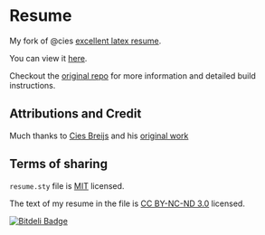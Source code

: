 # Resume

My fork of @cies [excellent latex resume](https://www.github.com/cies/resume).

You can view it [here](https://github.com/david-w-millar/resume-millar/blob/master/millar.pdf?raw=true).

Checkout the [original repo](https://www.github.com/cies/resume) for more information and detailed build instructions.

## Attributions and Credit

Much thanks to [Cies Breijs](https://github.com/cies) and his [original work](https://github.com/cies)

## Terms of sharing

`resume.sty` file is [MIT](http://en.wikipedia.org/wiki/MIT_License) licensed.

The text of my resume in the file is [CC BY-NC-ND 3.0](https://creativecommons.org/licenses/by-nc-nd/3.0/) licensed.


[![Bitdeli Badge](https://d2weczhvl823v0.cloudfront.net/david-w-millar/resume-millar/trend.png)](https://bitdeli.com/free "Bitdeli Badge")

